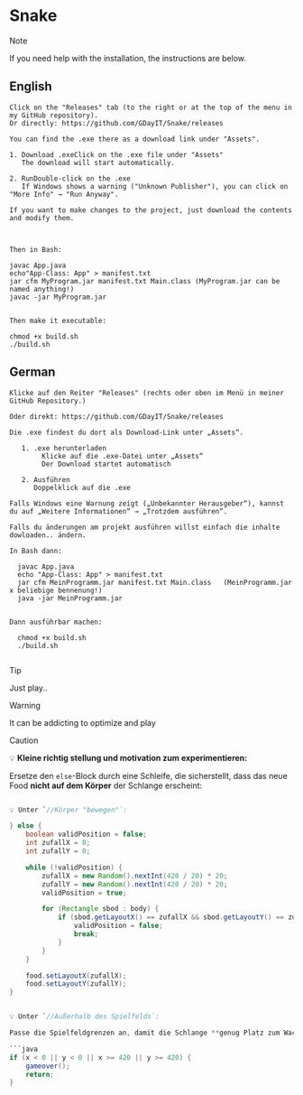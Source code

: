 # Snake


> [!NOTE]
> If you need help with the installation, the instructions are below.


## English
```
Click on the "Releases" tab (to the right or at the top of the menu in my GitHub repository).
Or directly: https://github.com/GDayIT/Snake/releases

You can find the .exe there as a download link under "Assets".

1. Download .exeClick on the .exe file under "Assets"
   The download will start automatically.

2. RunDouble-click on the .exe
   If Windows shows a warning ("Unknown Publisher"), you can click on "More Info" → "Run Anyway".

If you want to make changes to the project, just download the contents and modify them.



Then in Bash:

javac App.java
echo"App-Class: App" > manifest.txt
jar cfm MyProgram.jar manifest.txt Main.class (MyProgram.jar can be named anything!)
javac -jar MyProgram.jar


Then make it executable:

chmod +x build.sh
./build.sh
```


## German
```
Klicke auf den Reiter "Releases" (rechts oder oben im Menü in meiner GitHub Repository.)

Oder direkt: https://github.com/GDayIT/Snake/releases

Die .exe findest du dort als Download-Link unter „Assets“.

   1. .exe herunterladen
        Klicke auf die .exe-Datei unter „Assets“
        Der Download startet automatisch

   2. Ausführen
      Doppelklick auf die .exe

Falls Windows eine Warnung zeigt („Unbekannter Herausgeber“), kannst du auf „Weitere Informationen“ → „Trotzdem ausführen“.

Falls du änderungen am projekt ausführen willst einfach die inhalte dowloaden.. ändern.

In Bash dann:

  javac App.java
  echo "App-Class: App" > manifest.txt
  jar cfm MeinProgramm.jar manifest.txt Main.class   (MeinProgramm.jar x beliebige bennenung!)
  java -jar MeinProgramm.jar


Dann ausführbar machen:

  chmod +x build.sh
  ./build.sh


```





> [!TIP]
> Just play..


> [!WARNING]
> It can be addicting to optimize and play


> [!CAUTION]
> 
> 💡 **Kleine richtig stellung und motivation zum experimentieren:**
> 
> Ersetze den `else`-Block durch eine Schleife, die sicherstellt, dass das neue Food **nicht auf dem Körper** der Schlange erscheint:
> 
> ```java
>
>💡 Unter `//Körper "bewegen"`:
> 
> } else {
>     boolean validPosition = false;
>     int zufallX = 0;
>     int zufallY = 0;
> 
>     while (!validPosition) {
>         zufallX = new Random().nextInt(420 / 20) * 20;
>         zufallY = new Random().nextInt(420 / 20) * 20;
>         validPosition = true;
> 
>         for (Rectangle sbod : body) {
>             if (sbod.getLayoutX() == zufallX && sbod.getLayoutY() == zufallY) {
>                 validPosition = false;
>                 break;
>             }
>         }
>     }
> 
>     food.setLayoutX(zufallX);
>     food.setLayoutY(zufallY);
> }
> 
> 
> 💡 Unter `//Außerhalb des Spielfelds`:
> 
> Passe die Spielfeldgrenzen an, damit die Schlange **genug Platz zum Wachsen** und **Futter** hat:
> 
> ```java
> if (x < 0 || y < 0 || x >= 420 || y >= 420) {
>     gameover();
>     return;
> }
> ```
